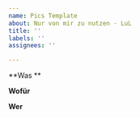 ```yaml
---
name: Pics Template
about: Nur von mir zu nutzen - LuL
title: ''
labels: ''
assignees: ''

---
```


**Was **

**Wofür**

**Wer**
